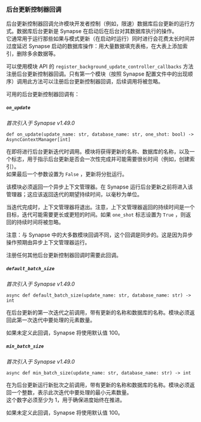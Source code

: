 ### 后台更新控制器回调

后台更新控制器回调允许模块开发者控制（例如，限速）数据库后台更新的运行方式。数据库后台更新是 Synapse 在启动后在后台对其数据库执行的操作。  
它通常用于运行那些如果与模式更新（在启动时运行）同时进行会花费太长时间并过度延迟 Synapse 启动的数据库操作：用大量数据填充表格，在大表上添加索引，删除多余数据等。

可以使用模块 API 的 `register_background_update_controller_callbacks` 方法注册后台更新控制器回调。只有第一个模块（按照 Synapse 配置文件中的出现顺序）调用此方法可以注册后台更新控制器回调，后续调用将被忽略。

可用的后台更新控制器回调有：

##### `on_update`

_首次引入于 Synapse v1.49.0_

```
def on_update(update_name: str, database_name: str, one_shot: bool) -> AsyncContextManager[int]
```

在即将进行后台更新迭代时调用。模块将获得更新的名称、数据库的名称，以及一个标志，用于指示后台更新是否会一次性完成并可能需要很长时间（例如，创建索引）。  
如果最后一个参数设置为 `False` ，更新将分批运行。

该模块必须返回一个异步上下文管理器。在 Synapse 运行后台更新之前将进入该管理器；这应该返回迭代的期望持续时间，以毫秒为单位。

当迭代完成时，上下文管理器将退出。注意，上下文管理器返回的持续时间是一个目标，迭代可能需要更长或更短的时间。如果 `one_shot` 标志设置为 `True` ，则返回的持续时间将被忽略。

注意：与 Synapse 中的大多数模块回调不同，这个回调是同步的。这是因为异步操作预期由异步上下文管理器运行。

注册任何其他后台更新控制器回调时需要此回调。

##### `default_batch_size`

_首次引入于 Synapse v1.49.0_

```
async def default_batch_size(update_name: str, database_name: str) -> int
```

在后台更新的第一次迭代之前调用，带有更新的名称和数据库的名称。模块必须返回此第一次迭代中要处理的元素数量。

如果未定义此回调，Synapse 将使用默认值 100。

##### `min_batch_size`

_首次引入于 Synapse v1.49.0_

```
async def min_batch_size(update_name: str, database_name: str) -> int
```

在为后台更新运行新批次之前调用，带有更新的名称和数据库的名称。模块必须返回一个整数，表示此次迭代中要处理的最小元素数量。  
这个数字必须至少为 1，用于确保进度始终在推进。

如果未定义此回调，Synapse 将使用默认值 100。